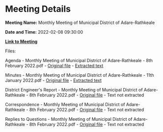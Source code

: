# Meeting Details

**Meeting Name:** Monthly Meeting of Municipal District of Adare-Rathkeale

**Date and Time:** 2022-02-08 09:30:00

**[Link to Meeting](https://www.limerick.ie/council/whats-on/monthly-meeting-municipal-district-adare-rathkeale-77)**

Files: 

Agenda - Monthly Meeting of Municipal District of Adare-Rathkeale - 8th February 2022.pdf - [Original file](https://www.limerick.ie/sites/default/files/media/documents/2022-02/00-agenda-8th-february-2022.pdf) - [Extracted text](./Agenda%20-%C2%A0Monthly%20Meeting%20of%20Municipal%20District%20of%20Adare-Rathkeale%20-%208th%20February%202022.md)

Minutes - Monthly Meeting of Municipal District of Adare-Rathkeale - 11th January 2022.pdf - [Original file](https://www.limerick.ie/sites/default/files/media/documents/2022-02/01-minutes-of-monthly-meeting-11th-january-2022.pdf) - [Extracted text](./Minutes%20-%C2%A0Monthly%20Meeting%20of%20Municipal%20District%20of%20Adare-Rathkeale%20-%2011th%20January%202022.md)

District Engineer's Report - Monthly Meeting of Municipal District of Adare-Rathkeale - 8th February 2022.pdf - [Original file](https://www.limerick.ie/sites/default/files/media/documents/2022-02/02-district-engineers-report-february-2022.pdf) - Text not extracted

Correspondence - Monthly Meeting of Municipal District of Adare-Rathkeale - 8th February 2022.pdf - [Original file](https://www.limerick.ie/sites/default/files/media/documents/2022-02/07-correspondence.pdf) - Text not extracted

Replies to Questions - Monthly Meeting of Municipal District of Adare-Rathkeale - 8th February 2022.pdf - [Original file](https://www.limerick.ie/sites/default/files/media/documents/2022-02/replies-to-questions-8th-february-2022.pdf) - Text not extracted

